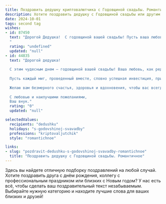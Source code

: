 ```yaml
---
title: Поздравить дедушку криптовалютчика с Годовщиной свадьбы. Романтичное
description: Хотите поздравить дедушку с Годовщиной свадьбы или другим праздником? Наш ИИ создаст незабываемое поздравление, а вы обязательно выделитесь среди других.  
date: 2024-10-01
tags: second tag
wishes:
- id: 87450
  text: "Дорогой Дедушка!  С годовщиной вашей свадьбы! Пусть ваша любовь,  крепкая и  искренняя, как  непоколебимый блокчейн,  продолжает  расти и  приносить  счастье  год за годом.  Пусть  каждый  день  вашей  совместной жизни  будет  наполнен  теплом,  взаимопониманием и  нежностью.  Поздравляю вас с этой прекрасной датой и желаю  многих  лет  счастливой  жизни,  полной  любви и  взаимного  уважения!
  "
  rating: "undefined"
  updated: "null"
- id: 44835
  text: "Дорогой дедушка!
  
  С этим чудесным днем – годовщиной вашей свадьбы! Ваша любовь, как редкая криптовалюта, с каждым годом становится только ценнее. Вы всегда умеете найти идеальный баланс между нежностью и уважением, сохранять стабильность в бурном мире, и это вызывает восхищение.
  
  Пусть каждый миг, проведенный вместе, словно успешная инвестиция, приносит вам радость и счастье. Ваши сердца, переплетенные вместе, продолжают расти и крепнуть, как крепкая цепочка блокчейна, которая связывает ваши души.
  
  Желаю вам безмерного счастья, здоровья и вдохновения, чтобы вас всегда окружали теплота и свет. Пусть ваши совместные годы будут как лучшие угодья для сборки всего самого прекрасного в жизни!
  
  С любовью и наилучшими пожеланиями,
  Ваш внук."
  rating: "0"
  updated: "null"

selectedValues:
  recipients: "dedushku"
  holidays: "s-godovshinoj-svavadby"
  professions: "kriptovaljutchik"
  style: "romantichnoe"

links:
- slug: "pozdravit-dedushku-s-godovshinoj-svavadby-romantichnoe"
  title: "Поздравить дедушку с Годовщиной свадьбы. Романтичное"
---
```


Здесь вы найдете отличную подборку поздравлений на любой случай. 
Хотите поздравить друга с днём рождения, коллегу с профессиональным праздником или близких с Новым годом? У нас есть всё, чтобы сделать ваш поздравительный текст незабываемым. Выбирайте нужную категорию и находите лучшие слова для ваших близких и друзей!
